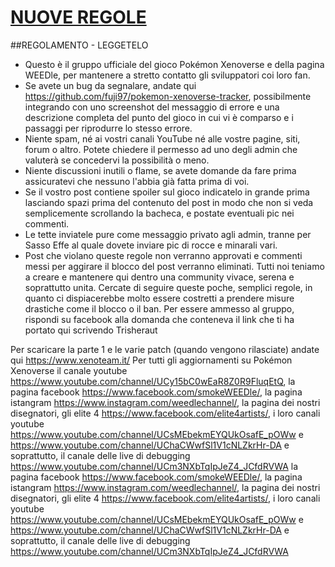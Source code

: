 # [NUOVE REGOLE](https://www.xenoteam.it/rules.php)

##REGOLAMENTO - LEGGETELO
- Questo è il gruppo ufficiale del gioco Pokémon Xenoverse e della pagina WEEDle, per mantenere a stretto contatto gli sviluppatori coi loro fan.
- Se avete un bug da segnalare, andate qui https://github.com/fuji97/pokemon-xenoverse-tracker, possibilmente integrando con uno screenshot del messaggio di errore e una descrizione completa del punto del gioco in cui vi è comparso e i passaggi per riprodurre lo stesso errore.
- Niente spam, né ai vostri canali YouTube né alle vostre pagine, siti, forum o altro. Potete chiedere il permesso ad uno degli admin che valuterà se concedervi la possibilità o meno.
- Niente discussioni inutili o flame, se avete domande da fare prima assicuratevi che nessuno l'abbia già fatta prima di voi.
- Se il vostro post contiene spoiler sul gioco indicatelo in grande prima lasciando spazi prima del contenuto del post in modo che non si veda semplicemente scrollando la bacheca, e postate eventuali pic nei commenti.
- Le tette inviatele pure come messaggio privato agli admin, tranne per Sasso Effe al quale dovete inviare pic di rocce e minarali vari.
- Post che violano queste regole non verranno approvati e commenti messi per aggirare il blocco del post verranno eliminati.
Tutti noi teniamo a creare e mantenere qui dentro una community vivace, serena e soprattutto unita. Cercate di seguire queste poche, semplici regole, in quanto ci dispiacerebbe molto essere costretti a prendere misure drastiche come il blocco o il ban.
Per essere ammesso al gruppo, rispondi su facebook alla domanda che conteneva il link che ti ha portato qui scrivendo Trisheraut

Per scaricare la parte 1 e le varie patch (quando vengono rilasciate) andate qui https://www.xenoteam.it/
Per tutti gli aggiornamenti su Pokémon Xenoverse il canale youtube https://www.youtube.com/channel/UCy15bC0wEaR8Z0R9FluqEtQ,
la pagina facebook https://www.facebook.com/smokeWEEDle/, 
la pagina istangram https://www.instagram.com/weedlechannel/,
la pagina dei nostri disegnatori, gli elite 4 https://www.facebook.com/elite4artists/,
i loro canali youtube https://www.youtube.com/channel/UCsMEbekmEYQUkOsafE_pOWw e https://www.youtube.com/channel/UChaCWwfSl1V1cNLZkrHr-DA
e soprattutto, il canale delle live di debugging https://www.youtube.com/channel/UCm3NXbTqIpJeZ4_JCfdRVWA
la pagina facebook https://www.facebook.com/smokeWEEDle/, 
la pagina istangram https://www.instagram.com/weedlechannel/,
la pagina dei nostri disegnatori, gli elite 4 https://www.facebook.com/elite4artists/,
i loro canali youtube https://www.youtube.com/channel/UCsMEbekmEYQUkOsafE_pOWw e https://www.youtube.com/channel/UChaCWwfSl1V1cNLZkrHr-DA
e soprattutto, il canale delle live di debugging https://www.youtube.com/channel/UCm3NXbTqIpJeZ4_JCfdRVWA
